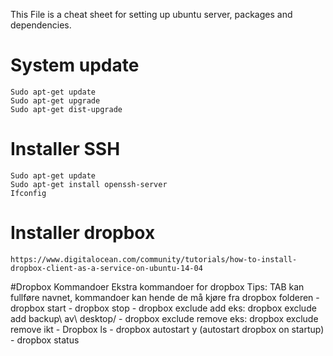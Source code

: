 This File is a cheat sheet for setting up ubuntu server, packages and dependencies. 

# System update
	Sudo apt-get update
	Sudo apt-get upgrade
	Sudo apt-get dist-upgrade

# Installer SSH
	Sudo apt-get update
	Sudo apt-get install openssh-server
	Ifconfig

# Installer dropbox
	https://www.digitalocean.com/community/tutorials/how-to-install-dropbox-client-as-a-service-on-ubuntu-14-04



#Dropbox Kommandoer
Ekstra kommandoer for dropbox
Tips: TAB kan fullføre navnet, kommandoer kan hende de må kjøre fra dropbox folderen
	- dropbox start
	- dropbox stop
	- dropbox exclude add 
		eks: dropbox exclude add backup\ av\ desktop/ 
	- dropbox exclude remove
		eks: dropbox exclude remove ikt
	- Dropbox ls
	- dropbox autostart y (autostart dropbox on startup)
	- dropbox status


